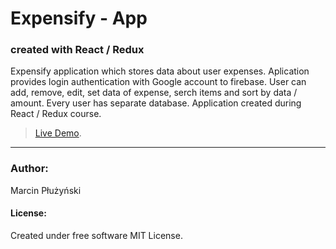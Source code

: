 # Expensify - App

### created with React / Redux

Expensify application which stores data about user expenses. Aplication provides login authentication with Google account to firebase. User can add, remove, edit, set data of expense, serch items and sort by data / amount. Every user has separate database. Application created during React / Redux course.
                                  

> [Live Demo](https://awesome-expensify-app.herokuapp.com/).

---

### Author:
Marcin Płużyński

#### License:
Created under free software MIT License.